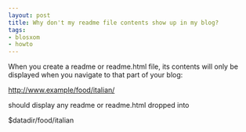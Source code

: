 ```yaml
---
layout: post
title: Why don't my readme file contents show up in my blog?
tags:
- blosxom
- howto
---
```



When you create a readme or readme.html file, its contents will only be displayed when you navigate to that part of your blog:

http://www.example/food/italian/

should display any readme or readme.html dropped into

$datadir/food/italian


